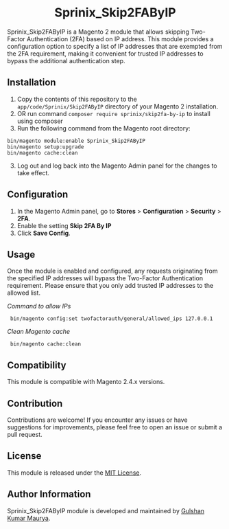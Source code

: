 <h1 align="center">Sprinix_Skip2FAByIP</h1> 


Sprinix_Skip2FAByIP is a Magento 2 module that allows skipping Two-Factor Authentication (2FA) based on IP address. This module provides a configuration option to specify a list of IP addresses that are exempted from the 2FA requirement, making it convenient for trusted IP addresses to bypass the additional authentication step.

## Installation

1. Copy the contents of this repository to the `app/code/Sprinix/Skip2FAByIP` directory of your Magento 2 installation.
2. OR run command `composer require sprinix/skip2fa-by-ip` to install using composer
3. Run the following command from the Magento root directory:

```
bin/magento module:enable Sprinix_Skip2FAByIP
bin/magento setup:upgrade
bin/magento cache:clean
```

3. Log out and log back into the Magento Admin panel for the changes to take effect.

## Configuration

1. In the Magento Admin panel, go to **Stores** > **Configuration** > **Security** > **2FA**.
2. Enable the setting **Skip 2FA By IP**
3. Click **Save Config**.

## Usage

Once the module is enabled and configured, any requests originating from the specified IP addresses will bypass the Two-Factor Authentication requirement. Please ensure that you only add trusted IP addresses to the allowed list.

*Command to allow IPs*

` bin/magento config:set twofactorauth/general/allowed_ips 127.0.0.1`

*Clean Magento cache*

` bin/magento cache:clean`
## Compatibility

This module is compatible with Magento 2.4.x versions.

## Contribution

Contributions are welcome! If you encounter any issues or have suggestions for improvements, please feel free to open an issue or submit a pull request.

## License

This module is released under the [MIT License](https://opensource.org/licenses/MIT).

## Author Information

Sprinix_Skip2FAByIP module is developed and maintained by [Gulshan Kumar Maurya](https://github.com/gulshankumar).
